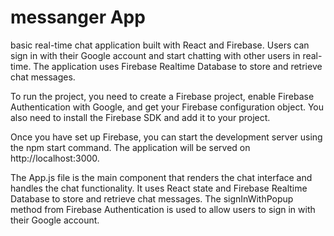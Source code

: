 # messanger App 

basic real-time chat application built with React and Firebase. Users can sign in with their Google account and start chatting with other users in real-time. The application uses Firebase Realtime Database to store and retrieve chat messages.

To run the project, you need to create a Firebase project, enable Firebase Authentication with Google, and get your Firebase configuration object. You also need to install the Firebase SDK and add it to your project.

Once you have set up Firebase, you can start the development server using the npm start command. The application will be served on http://localhost:3000.

The App.js file is the main component that renders the chat interface and handles the chat functionality. It uses React state and Firebase Realtime Database to store and retrieve chat messages. The signInWithPopup method from Firebase Authentication is used to allow users to sign in with their Google account.